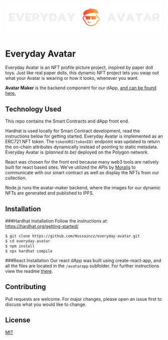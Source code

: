 <img src="/avatarapp/src/everydayLogo.png" width="900">

# Everyday Avatar

Everyday Avatar is an NFT profile picture project, inspired by paper doll toys. Just like real paper dolls, this dynamic NFT project lets you swap out what your Avatar is wearing or how it looks, whenever you want.

**Avatar Maker** is the backend component for our dApp, 
[and can be found here. ](https://github.com/Hussainzz/avatar-maker)

## Technology Used
This repo contains the Smart Contracts and dApp front end. 

Hardhat is used locally for Smart Contract development, read the instructions below for getting started. Everyday Avatar is implemented as an ERC721 NFT token. The `tokenURI(tokenID)` endpoint was updated to return the on-chain attributes dynamically instead of pointing to static metadata. Everyday Avatar is *(planned to be)* deployed on the Polygon network.

React was chosen for the front end because many web3 tools are natively built for react based sites. We've utilized the APIs by [Moralis](https://moralis.io/) to communicate with our smart contract as well as display the NFTs from our collection.

Node.js runs the avatar-maker backend, where the images for our dynamic NFTs are generated and published to IPFS.

## Installation

###Hardhat Installation
Follow the instructions at: https://hardhat.org/getting-started/
```
$ git clone https://github.com/Hussainzz/everyday-avatar.git
$ cd everyday-avatar
$ npm install
$ npx hardhat compile
```
###React Installation
Our react dApp was built using create-react-app, and all the files are located in the `/avatarapp` subfolder.  For further instructions view the readme [there](https://github.com/Hussainzz/everyday-avatar/tree/main/avatarapp#readme).


## Contributing

Pull requests are welcome. For major changes, please open an issue first to discuss what you would like to change.


## License

[MIT]([https://choosealicense.com/licenses/mit/](https://choosealicense.com/licenses/mit/))
